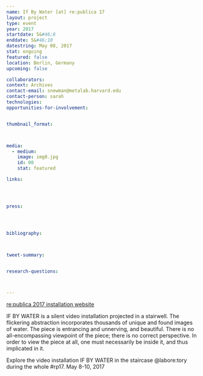 ```yaml
---
name: If By Water [at] re:publica 17
layout: project
type: event
year: 2017
startdate: 5&#46;8
enddate: 5&#46;10
datestring: May 08, 2017
stat: ongoing
featured: false
location: Berlin, Germany
upcoming: false

collaborators:
context: Archives
contact-email: snewman@metalab.harvard.edu
contact-person: sarah
technologies: 
opportunities-for-involvement:


thumbnail_format:



media:
  - medium:
    image: img0.jpg
    id: 00
    stat: featured

links:




press:




bibliography:



tweet-summary:


research-questions:



---
```


<a href="https://re-publica.com/en/17/session/if-water" target="_blank">re:publica 2017 installation website</a>


IF BY WATER is a silent video installation projected in a stairwell. The flickering abstraction incorporates thousands of unique and found images of water. The piece is entrancing and unnerving, and beautiful. There is no all-encompassing viewpoint of the piece; there is no correct perspective. In order to view the piece at all, one must necessarily be inside it, and thus implicated in it. 

Explore the video installation IF BY WATER in the staircase @labore:tory during the whole #rp17. May 8-10, 2017
